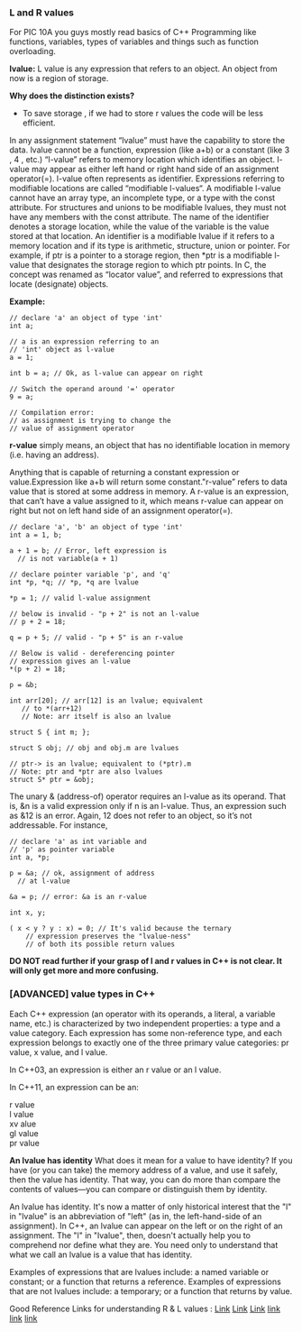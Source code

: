 ### L and R values 
For PIC 10A you guys mostly read basics of C++ Programming like functions, variables, types of variables and things such as function overloading.

**lvalue:** L value is any expression that refers to an object. An object from now is a region of storage.

**Why does the distinction exists?**     
- To save storage , if we had to store r values the code will be less efficient. 

In any assignment statement “lvalue” must have the capability to store the data. lvalue cannot be a function, expression (like a+b) or a constant (like 3 , 4 , etc.)  “l-value” refers to memory location which identifies an object. l-value may appear as either left hand or right hand side of an assignment operator(=). l-value often represents as identifier. Expressions referring to modifiable locations are called “modifiable l-values“. A modifiable l-value cannot have an array type, an incomplete type, or a type with the const attribute. For structures and unions to be modifiable lvalues, they must not have any members with the const attribute. The name of the identifier denotes a storage location, while the value of the variable is the value stored at that location. An identifier is a modifiable lvalue if it refers to a memory location and if its type is arithmetic, structure, union or pointer. For example, if ptr is a pointer to a storage region, then \*ptr is a modifiable l-value that designates the storage region to which ptr points. In C, the concept was renamed as “locator value”, and referred to expressions that locate (designate) objects.

**Example:**
```
// declare 'a' an object of type 'int'
int a;

// a is an expression referring to an
// 'int' object as l-value
a = 1;

int b = a; // Ok, as l-value can appear on right

// Switch the operand around '=' operator
9 = a;

// Compilation error:
// as assignment is trying to change the
// value of assignment operator
```

**r-value** simply means, an object that has no identifiable location in memory (i.e. having an address).                           
                                        
Anything that is capable of returning a constant expression or value.Expression like a+b will return some constant."r-value” refers to data value that is stored at some address in memory. A r-value is an expression, that can’t have a value assigned to it, which means r-value can appear on right but not on left hand side of an assignment operator(=).           

```
// declare 'a', 'b' an object of type 'int'
int a = 1, b;

a + 1 = b; // Error, left expression is
  // is not variable(a + 1)

// declare pointer variable 'p', and 'q'
int *p, *q; // *p, *q are lvalue

*p = 1; // valid l-value assignment

// below is invalid - "p + 2" is not an l-value
// p + 2 = 18;

q = p + 5; // valid - "p + 5" is an r-value

// Below is valid - dereferencing pointer
// expression gives an l-value
*(p + 2) = 18;

p = &b;

int arr[20]; // arr[12] is an lvalue; equivalent
   // to *(arr+12)
   // Note: arr itself is also an lvalue

struct S { int m; };

struct S obj; // obj and obj.m are lvalues

// ptr-> is an lvalue; equivalent to (*ptr).m
// Note: ptr and *ptr are also lvalues
struct S* ptr = &obj;
```
The unary & (address-of) operator requires an l-value as its operand. That is, &n is a valid expression only if n is an l-value. Thus, an expression such as &12 is an error. Again, 12 does not refer to an object, so it’s not addressable. For instance, 
```
// declare 'a' as int variable and
// 'p' as pointer variable
int a, *p;

p = &a; // ok, assignment of address
  // at l-value

&a = p; // error: &a is an r-value

int x, y;

( x < y ? y : x) = 0; // It's valid because the ternary
    // expression preserves the "lvalue-ness"
    // of both its possible return values
```

**DO NOT read further if your grasp of l and r values in C++ is not clear. It will only get more and more confusing.**

### \[ADVANCED]  value types in C++                

Each C++ expression (an operator with its operands, a literal, a variable name, etc.) is characterized by two independent properties: a type and a value category. Each expression has some non-reference type, and each expression belongs to exactly one of the three primary value categories: pr value, x value, and l value.


In C++03, an expression is either an r value or an l value.                                

In C++11, an expression can be an:                                       

r value                
l value               
xv alue              
gl value                
pr value      

**An lvalue has identity** What does it mean for a value to have identity? If you have (or you can take) the memory address of a value, and use it safely, then the value has identity. That way, you can do more than compare the contents of values—you can compare or distinguish them by identity.                     

An lvalue has identity. It's now a matter of only historical interest that the "l" in "lvalue" is an abbreviation of "left" (as in, the left-hand-side of an assignment). In C++, an lvalue can appear on the left or on the right of an assignment. The "l" in "lvalue", then, doesn't actually help you to comprehend nor define what they are. You need only to understand that what we call an lvalue is a value that has identity.                       

Examples of expressions that are lvalues include: a named variable or constant; or a function that returns a reference. Examples of expressions that are not lvalues include: a temporary; or a function that returns by value.  





















Good Reference Links for understanding R & L values : 
[Link](https://en.cppreference.com/w/cpp/language/value_category) [Link](https://stackoverflow.com/questions/3601602/what-are-rvalues-lvalues-xvalues-glvalues-and-prvalues) [Link](https://www.geeksforgeeks.org/understanding-lvalues-prvalues-and-xvalues-in-ccwith-examples/) [link](https://docs.microsoft.com/en-us/cpp/cpp/lvalues-and-rvalues-visual-cpp?view=msvc-170) [link](https://docs.microsoft.com/en-us/windows/uwp/cpp-and-winrt-apis/cpp-value-categories) [link](https://www.ibm.com/docs/en/i/7.4?topic=operators-lvalues-rvalues) 
